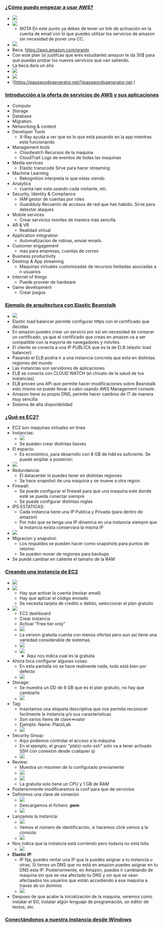 ### [¿Cómo puedo empezar a usar AWS?](https://platzi.com/clases/1323-aws-cloud/12574-como-puedo-empezar-a-usar-aws/)
- ![](https://trello-attachments.s3.amazonaws.com/5b014dcaf4507eacfc1b4540/5e3de4638099128d5381b037/7aff613ae8b5ec4e8822b2fa4fc96f5b/image.png)
- ![](https://trello-attachments.s3.amazonaws.com/5b014dcaf4507eacfc1b4540/5e3de4638099128d5381b037/0a7c6bec382cecf271eddf91e7f83c86/image.png)
  - *NOTA* En este punto ya debes de tener un link de activación en la cuenta de email con lo que puedes utilizar los servicios de amazon sin necesidad de poner una CC.
- ![](https://trello-attachments.s3.amazonaws.com/5b014dcaf4507eacfc1b4540/5e3de4638099128d5381b037/b65848664cf702390ffd5d871fa254d5/image.png)
- Beca. https://aws.amazon.com/grants
- Con este plan (si justifcas que eres estudiante) amazon te da 30$ para que puedas probar los nuevos servicios que van saliendo.
- La beca dura un año
- ![](https://trello-attachments.s3.amazonaws.com/5b014dcaf4507eacfc1b4540/5e3de4638099128d5381b037/c880ec1c27249a264c7f6c7ebd05f24a/image.png)
- ![](https://trello-attachments.s3.amazonaws.com/5b014dcaf4507eacfc1b4540/5e3de4638099128d5381b037/433093fc3a9db525631c66ebdb0d5a3a/image.png)
- ![https://passwordsgenerator.net/](passwordsgenerator.net.)

### [Introducción a la oferta de servicios de AWS y sus aplicaciones](https://platzi.com/clases/1323-aws-cloud/12575-introduccion-a-la-oferta-de-servicios-de-aws-y-sus/)
- Computo
- Storage
- Database
- Migration
- Networking & content
- Developer Tools
  - X-Ray ayuda a ver que es lo que está pasando en la app mientras está funcionando
- Management tools
  - Cloudwatch Recursos de la maquina
  - CloudTrait Logs de eventos de todas las maquinas
- Media services
  - Elastic transcode Sirve para hacer streaming
- Machine Learning
  - Rekognition interpreta lo que estas viendo
- Analytics
  - cuanta ram esta usando cada visitante, etc.
- Security, Identity & Compliance
  - IAM gestor de cuentas por roles
  - Guardduty  Recuento de accesos de red que han habido. Sirve para detectar ataques
- Mobile services
  - Crear servicios moviles de manera más sencilla
- AR & VR
  - Realidad virtual
- Application integration
  - Automatizacion de rutinas, enviar emails.
- Customer engagement
  - mas para empresas, cuentas de correo
- Business productivity
- Desktop & App streaming
  - Maquinas virtuales customizadas de recursos limitadas asociadas a n usuarios
- Internet of things
  - Puede proveer de hardware 
- Game development
  - Crear juegos

### [Ejemplo de arquitectura con Elastic Beanstalk](https://platzi.com/clases/1323-aws-cloud/12576-ejemplo-de-arquitectura-con-elastick-beanstalk/)
- ![](https://trello-attachments.s3.amazonaws.com/5b014dcaf4507eacfc1b4540/5e3de4638099128d5381b037/7b138c276e40bb3fe177b5d7accae870/image.png)
- Elastic load balancer permite configurar https con el certificado que decidas
- En amazon puedes crear un servicio por ssl sin necesidad de comprar un certificado, ya que el certificado que creas en amazon va a ser compatible con la mayoria de navegadores y móviles.
- El cliente se conecta a una IP PUBLICA que es la de ELB (elastic load balancer)
- Pasando el ELB podria ir a una instancia concreta que esta en distintas regiones del mundo
- Las instancias son servidores de aplicaciones
- ELB se conecta con CLOUD WATCH (el chivato de la salud de tus instancias)
- ELB provee una API que permite hacer modificaciones sobre Beanstalk esto mismo se puede llevar a cabo usando AWS Management console.
- Amazon tiene su propio DNS, permite hacer cambios de IT de manera muy sencilla
- Sistema de alta disponibilidad

### [¿Qué es EC2?](https://platzi.com/clases/1323-aws-cloud/12577-que-es-ec2/)
- EC2 son maquinas virtuales en linea 
- Instancias:
  - ![](https://trello-attachments.s3.amazonaws.com/5b014dcaf4507eacfc1b4540/5e3de4638099128d5381b037/f2e8a990ff040aca145df18ee853e208/image.png)
  - Se pueden crear distintas llasves 
- El espacio:
  - Es económico, para desarrollo con 8 GB de hdd es suficiente. Se puede ampliar a posteriori
- ![](https://trello-attachments.s3.amazonaws.com/5b014dcaf4507eacfc1b4540/5e3de4638099128d5381b037/951e4c7e27f337bf811d4b92ccebfea9/image.png)
- Redundancia:
  - El datacenter lo puedes tener en distintas regiones
  - Se hace snapshot de una maquina y se mueve a otra region
- Firewall:
  - Se puede configurar el firewall para que una maquina este donde esté se pueda conectar siempre
  - Se puede configurar distintas reglas
- IPS ESTATICAS:
  - Cada instancia tiene una IP Publica y Privada (para dentro de amazon)
  - Por más que se tenga una IP dinamica en una instancia siempre que la instancia exista conservara la misma IP
- ![](https://trello-attachments.s3.amazonaws.com/5b014dcaf4507eacfc1b4540/5e3de4638099128d5381b037/85164e76fb9d085cb65f78dec04990c8/image.png)
- Migracion y snapshot:
  - Los respaldos se pueden hacer como snapshots para puntos de retorno
  - Se pueden mover de regiones para backups
- Se puede cambiar en caliente el tamaño de la RAM

### [Creando una instancia de EC2](https://platzi.com/clases/1323-aws-cloud/12578-creando-una-instancia-de-ec2/)
- ![](https://trello-attachments.s3.amazonaws.com/5e3de4638099128d5381b037/1002x524/5cb9545ce9449e55ea22bbd6f2df2892/image.png)
- ![](https://trello-attachments.s3.amazonaws.com/5e3de4638099128d5381b037/1122x534/34bd8a1fe7e7f0603b8e3d5ea2d3d95e/image.png)
  - Hay que activar la cuenta (revisar email)
  - Hay que aplicar el código enviado 
  - Se necesita tarjeta de credito o debito, seleccionar el plan gratuito
- ![](https://trello-attachments.s3.amazonaws.com/5e3de4638099128d5381b037/1006x626/78639ed16b711200bd3236d862f0a4db/image.png)
  - EC2 dashboard
  - Crear instancia
  - Activar "Free tier only"
  - ![](https://trello-attachments.s3.amazonaws.com/5b014dcaf4507eacfc1b4540/5e3de4638099128d5381b037/5a031b783f8a51599eb1f5e2a59e7591/image.png)
  - La version gratuita cuenta con menos ofertas pero aun así tiene una variedad considerable de sistemas.
  - ![](https://trello-attachments.s3.amazonaws.com/5b014dcaf4507eacfc1b4540/5e3de4638099128d5381b037/30eb50680923ca118d2cd1a81f7ab15e/image.png)
  - ![](https://trello-attachments.s3.amazonaws.com/5b014dcaf4507eacfc1b4540/5e3de4638099128d5381b037/f9e777614e3c011e2d62aa91f6239df7/image.png)
    - Aqui nos indica cual es la gratuita
- Ahora toca configurar algunas cosas:
  - En esta pantalla no se hace realmente nada, todo está bien por defecto
  - ![](https://trello-attachments.s3.amazonaws.com/5b014dcaf4507eacfc1b4540/5e3de4638099128d5381b037/0ca95257496b0d8012ec48b72e17ee49/image.png)
- Storage:
  - Se muestra un DD de 8 GB que es el plan gratuito, no hay que cambiarlo
  - ![](https://trello-attachments.s3.amazonaws.com/5b014dcaf4507eacfc1b4540/5e3de4638099128d5381b037/a14e11daec4904b883bfea9d93786931/image.png)
- Tag:
  - Insertamos una etiqueta descriptiva que nos permita reconocer facilmente la instancia y/o sus caracteristicas
  - Son varios items de clave=>valor
  - Ejemplo: Name: PlatziLab
  - ![](https://trello-attachments.s3.amazonaws.com/5b014dcaf4507eacfc1b4540/5e3de4638099128d5381b037/896e310b447247c888e5e5261888414e/image.png)
- Security Group:
  - Aqui podemos controlar el acceso a la máquina
  - En el ejemplo, el grupo: "platzi-solo-ssh" solo va a tener activado SSH con conexion desde cualquier ip
  - ![](https://trello-attachments.s3.amazonaws.com/5b014dcaf4507eacfc1b4540/5e3de4638099128d5381b037/3bea3af75ca6e8619073587c59e7039b/image.png)
- Review:
  - Muestra un resumen de lo configurado previamente 
  - ![](https://trello-attachments.s3.amazonaws.com/5b014dcaf4507eacfc1b4540/5e3de4638099128d5381b037/8172ac4c1b970d9e6324f82153005ce8/image.png)  
  - ![](https://trello-attachments.s3.amazonaws.com/5b014dcaf4507eacfc1b4540/5e3de4638099128d5381b037/da44170cb5918384c5c88203d7f1fd9c/image.png)
  - La gratuita solo tiene un CPU y 1 GB de RAM
- Posteriormente modificaremos la conf para que de servicios
- Definimos una clave de conexión
  - ![](https://trello-attachments.s3.amazonaws.com/5b014dcaf4507eacfc1b4540/5e3de4638099128d5381b037/5785cee2caa8224362a32ff9436717fa/image.png)
  - Descargamos el fichero **.pem**
  - ![](https://trello-attachments.s3.amazonaws.com/5b014dcaf4507eacfc1b4540/5e3de4638099128d5381b037/7a5232c4ef26db4dc0f086cc4388e703/image.png)
- Lanzamos la instancia:
  - ![](https://trello-attachments.s3.amazonaws.com/5b014dcaf4507eacfc1b4540/5e3de4638099128d5381b037/3510c1a5727f94bdae35ca949947abfa/image.png)
  - Vemos el número de identificación, si hacemos click vamos a la consola:
  - ![](https://trello-attachments.s3.amazonaws.com/5b014dcaf4507eacfc1b4540/5e3de4638099128d5381b037/626c3376fb880640030e78ae008cd873/image.png)
- Nos indica que la instancia está corriendo pero todavia no está lsita
  - ![](https://trello-attachments.s3.amazonaws.com/5b014dcaf4507eacfc1b4540/5e3de4638099128d5381b037/dfc273cb992beabebf6520d054536c60/image.png)
- **Elastic IP**:
  - IP fija, puedes rentar una IP que la puedes asignar a tu instancia u otras. Si tienes un DNS que no está en amazon puedes asignar en tu DNS esta IP. Posteriormente, en Amazon, puedes ir cambiando de maquina sin que se vea afectado tu DNS y sin que se vean afectaados los usuarios que están accediendo a esa maquina a traves de un dominio
  - ![](https://trello-attachments.s3.amazonaws.com/5b014dcaf4507eacfc1b4540/5e3de4638099128d5381b037/42fce76173b0977b6caa93bb77076c44/image.png)
- Despues de que acabe la inicialización de la maquina, veremos como instalar el SO, instalar algún lenguaje de programación, un editor de textos, etc.
### [Conectándonos a nuestra instancia desde Windows](https://platzi.com/clases/1323-aws-cloud/12579-conectandonos-a-nuestra-instancia-desde-windows/)





